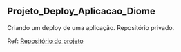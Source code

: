 ## Projeto_Deploy_Aplicacao_Diome
Criando um deploy de uma aplicação. Repositório privado.

Ref: [Repositório do projeto](https://github.com/AlberthADS/Deploy_Aplicacao_Dio_Me)
